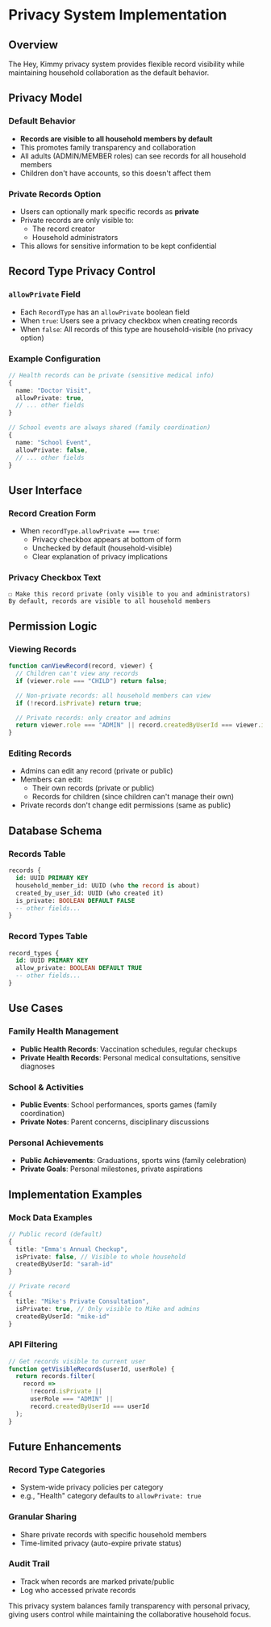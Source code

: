 # Privacy System Implementation

## Overview

The Hey, Kimmy privacy system provides flexible record visibility while maintaining household collaboration as the default behavior.

## Privacy Model

### Default Behavior

- **Records are visible to all household members by default**
- This promotes family transparency and collaboration
- All adults (ADMIN/MEMBER roles) can see records for all household members
- Children don't have accounts, so this doesn't affect them

### Private Records Option

- Users can optionally mark specific records as **private**
- Private records are only visible to:
  - The record creator
  - Household administrators
- This allows for sensitive information to be kept confidential

## Record Type Privacy Control

### `allowPrivate` Field

- Each `RecordType` has an `allowPrivate` boolean field
- When `true`: Users see a privacy checkbox when creating records
- When `false`: All records of this type are household-visible (no privacy option)

### Example Configuration

```typescript
// Health records can be private (sensitive medical info)
{
  name: "Doctor Visit",
  allowPrivate: true,
  // ... other fields
}

// School events are always shared (family coordination)
{
  name: "School Event",
  allowPrivate: false,
  // ... other fields
}
```

## User Interface

### Record Creation Form

- When `recordType.allowPrivate === true`:
  - Privacy checkbox appears at bottom of form
  - Unchecked by default (household-visible)
  - Clear explanation of privacy implications

### Privacy Checkbox Text

```
☐ Make this record private (only visible to you and administrators)
By default, records are visible to all household members
```

## Permission Logic

### Viewing Records

```typescript
function canViewRecord(record, viewer) {
  // Children can't view any records
  if (viewer.role === "CHILD") return false;

  // Non-private records: all household members can view
  if (!record.isPrivate) return true;

  // Private records: only creator and admins
  return viewer.role === "ADMIN" || record.createdByUserId === viewer.id;
}
```

### Editing Records

- Admins can edit any record (private or public)
- Members can edit:
  - Their own records (private or public)
  - Records for children (since children can't manage their own)
- Private records don't change edit permissions (same as public)

## Database Schema

### Records Table

```sql
records {
  id: UUID PRIMARY KEY
  household_member_id: UUID (who the record is about)
  created_by_user_id: UUID (who created it)
  is_private: BOOLEAN DEFAULT FALSE
  -- other fields...
}
```

### Record Types Table

```sql
record_types {
  id: UUID PRIMARY KEY
  allow_private: BOOLEAN DEFAULT TRUE
  -- other fields...
}
```

## Use Cases

### Family Health Management

- **Public Health Records**: Vaccination schedules, regular checkups
- **Private Health Records**: Personal medical consultations, sensitive diagnoses

### School & Activities

- **Public Events**: School performances, sports games (family coordination)
- **Private Notes**: Parent concerns, disciplinary discussions

### Personal Achievements

- **Public Achievements**: Graduations, sports wins (family celebration)
- **Private Goals**: Personal milestones, private aspirations

## Implementation Examples

### Mock Data Examples

```typescript
// Public record (default)
{
  title: "Emma's Annual Checkup",
  isPrivate: false, // Visible to whole household
  createdByUserId: "sarah-id"
}

// Private record
{
  title: "Mike's Private Consultation",
  isPrivate: true, // Only visible to Mike and admins
  createdByUserId: "mike-id"
}
```

### API Filtering

```typescript
// Get records visible to current user
function getVisibleRecords(userId, userRole) {
  return records.filter(
    record =>
      !record.isPrivate ||
      userRole === "ADMIN" ||
      record.createdByUserId === userId
  );
}
```

## Future Enhancements

### Record Type Categories

- System-wide privacy policies per category
- e.g., "Health" category defaults to `allowPrivate: true`

### Granular Sharing

- Share private records with specific household members
- Time-limited privacy (auto-expire private status)

### Audit Trail

- Track when records are marked private/public
- Log who accessed private records

This privacy system balances family transparency with personal privacy, giving users control while maintaining the collaborative household focus.
